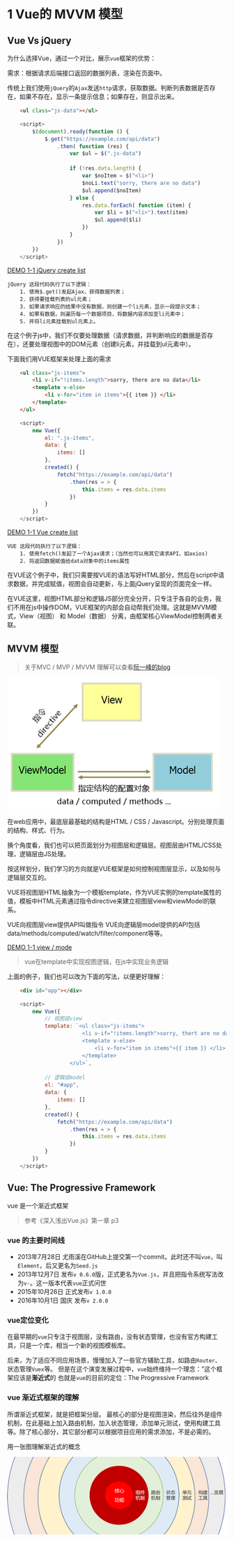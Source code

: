 
# 1 Vue的 MVVM 模型

## Vue Vs jQuery

为什么选择Vue，通过一个对比，展示`vue`框架的优势：

需求：根据请求后端接口返回的数据列表，渲染在页面中。

传统上我们使用`jQuery`的`Ajax`发送`http`请求，获取数据。判断列表数据是否存在，如果不存在，显示一条提示信息；如果存在，则显示出来。
```html
    <ul class="js-data"></ul>
```
```js
    <script>
        $(document).ready(function () {
            $.get("https://example.com/api/data")
                .then( function (res) {
                    var $ul = $(".js-data")

                    if (!res.data.length) {
                        var $noItem = $("<li>")
                        $noLi.text("sorry, there are no data")
                        $ul.append($noItem)
                    } else {
                        res.data.forEach( function (item) {
                            var $li = $("<li>").text(item)
                            $ul.append($li)
                        })
                    }
                })
        })
    </script>
```
[DEMO 1-1 jQuery create list](https://jsrun.net/xEXKp/edit)

    jQuery 这段代码执行了以下逻辑：
        1. 使用$.get()发起Ajax，获得数据列表；
        2. 获得要挂载列表的ul元素；
        3. 如果请求响应的结果中没有数据，则创建一个li元素，显示一段提示文本；
        4. 如果有数据，则遍历每一个数据项目，将数据内容添加至li元素中；
        5. 并将li元素挂载到ul元素上。

在这个例子js中，我们不仅要处理数据（请求数据，并判断响应的数据是否存在），还要处理视图中的DOM元素（创建li元素，并挂载到ul元素中）。

下面我们用VUE框架来处理上面的需求
``` html
    <ul class="js-items">
        <li v-if="!items.length">sorry, there are no data</li>
        <template v-else>
            <li v-for="item in items">{{ item }} </li>
        </template>
    </ul>
```
```js
    <script>
        new Vue({
            el: ".js-items",
            data: {
                items: []
            },
            created() {
                fetch("https://example.com/api/data")
                    .then(res = > {
                        this.items = res.data.items
                    })
            }
        })
    </script>
```
[DEMO 1-1 Vue create list](https://jsrun.net/tEXKp/edit)

    VUE 这段代码执行了以下逻辑：
        1. 使用fetch()发起了一个Ajax请求；（当然也可以用其它请求API，如axios)
        2. 将返回数据赋值给data对象中的items属性

在VUE这个例子中，我们只需要按VUE的语法写好HTML部分，然后在script中请求数据，并完成赋值，视图会自动更新，与上面jQuery呈现的页面完全一样。

在VUE这里，视图HTML部分和逻辑JS部分完全分开，只专注于各自的业务，我们不用在js中操作DOM，VUE框架的内部会自动帮我们处理。这就是MVVM模式，View（视图） 和 Model（数据） 分离，由框架核心ViewModel控制两者关联。

## MVVM 模型
>关于MVC / MVP / MVVM  理解可以查看[阮一峰的blog](http://www.ruanyifeng.com/blog/2015/02/mvcmvp_mvvm.html)

![VUE框架模型](./image/mvvm.png)

在web应用中，最底层最基础的结构是HTML / CSS / Javascript。分别处理页面的结构、样式、行为。

换个角度看，我们也可以把页面划分为视图层和逻辑层。视图层由HTML/CSS处理，逻辑层由JS处理。

按这样划分，我们学习的方向就是VUE框架是如何控制视图层显示，以及如何与逻辑层交互的。

VUE将视图层HTML抽象为一个模板template，作为VUE实例的template属性的值，模板中HTML元素通过指令directive来建立视图层view和viewModel的联系。

VUE向视图层view提供API叫做指令
VUE向逻辑层model提供的API包括data/methods/computed/watch/filter/component等等。

[DEMO 1-1 view  / mode](https://jsrun.net/nEXKp/edit)

>vue在template中实现视图逻辑，在js中实现业务逻辑

上面的例子，我们也可以改为下面的写法，以便更好理解：
```html
    <div id="app"></div>
```
```js
    <script>
        new Vue({
            // 视图层view
            template: `<ul class="js-items">
                        <li v-if="!items.length">sorry, thert are no data</li>
                        <template v-else>
                            <li v-for="item in items">{{ item }} </li>
                        </template>
                    </ul>`,

            // 逻辑层model
            el: "#app",
            data: {
                items: []
            },
            created() {
                fetch("https://example.com/api/data")
                    .then(res = > {
                        this.items = res.data.items
                    })
            }
        })
    </script>
```

## Vue: The Progressive Framework
vue 是一个渐近式框架
> 参考《深入浅出Vue.js》第一章 p3

### vue 的主要时间线

- 2013年7月28日 尤雨溪在GitHub上提交第一个commit。此时还不叫`vue`，叫`Element`，后又更名为`Seed.js`
- 2013年12月7日 发布`v 0.6.0`版，正式更名为`Vue.js`，并且把指令系统写法改为`v-`。这一版本代表`vue`正式问世
- 2015年10月26日 正式发布`v 1.0.0`
- 2016年10月1日 国庆 发布`v 2.0.0`

### vue定位变化

在最早期的`vue`只专注于视图层，没有路由，没有状态管理，也没有官方构建工具，只是一个库，相当一个新的视图模板库。

后来，为了适应不同应用场景，慢慢加入了一些官方辅助工具，如路由`Router`、状态管理`Vuex`等。
但是在这个演变发展过程中，`vue`始终维持一个理念：”这个框架应该是**渐近式**的
也就是`vue`的目前的定位：The Progressive Framework

### vue 渐近式框架的理解

所谓渐近式框架，就是把框架分层。
最核心的部分是视图渲染，然后往外是组件机制，在此基础上加入路由机制，加入状态管理，添加单元测试，使用构建工具等。除了核心部分，其它部分都可以根据项目应用的需求添加，不是必需的。

用一张图理解渐近式的概念

![VUE框架模型](./image/framework.png)



